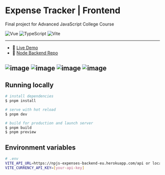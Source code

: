 # Expense Tracker | Frontend

Final project for Advanced JavaScript College Course

<p>
  <img alt="Vue" src="https://img.shields.io/badge/vue-%2335495e.svg?style=for-the-badge&logo=vuedotjs&logoColor=%234FC08D" />
  <img alt="TypeScript" src="https://img.shields.io/badge/-TypeScript-3178C6?style=for-the-badge&logo=typescript&logoColor=white" /> 
  <img alt="Vite" src="https://img.shields.io/badge/-Vite-646CFF?style=for-the-badge&logo=vite&logoColor=white" />
</p>

---

- 🌻️ [Live Demo](https://expenses-frontend-five.vercel.app/)
- 🧱️ [Node Backend Repo](https://github.com/mat2ja/expenses-backend)

![image](https://user-images.githubusercontent.com/46557266/164997397-22c65a82-553d-4f13-a33a-589f542c4a5e.png)
![image](https://user-images.githubusercontent.com/46557266/164997394-477eaeaf-64b2-42ba-8b9a-6bcca6ed4f45.png)
![image](https://user-images.githubusercontent.com/46557266/164997432-2f74395f-4eab-4c49-afdb-d1b50a394721.png)
![image](https://user-images.githubusercontent.com/46557266/164997459-3fe121e6-5e5f-4f8d-8c92-ee8ea8d7f7ca.png)
---

## Running locally
```bash
# install dependencies
$ pnpm install

# serve with hot reload
$ pnpm dev

# build for production and launch server
$ pnpm build
$ pnpm preview
```

## Environment variables

```bash
# .env
VITE_API_URL=https://npjs-expenses-backend-eu.herokuapp.com/api or localhost:5000/api
VITE_CURRENCY_API_KEY=[your-api-key]
```

